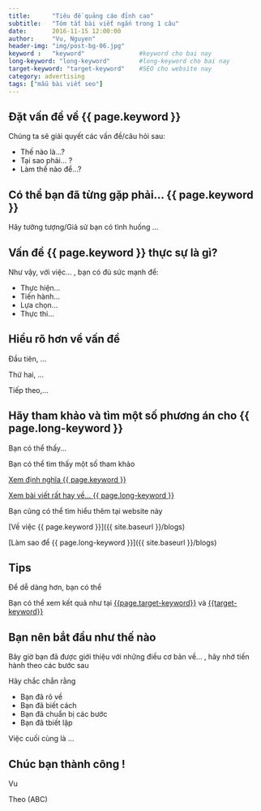 ```yaml
---
title:      "Tiêu đề quảng cáo đỉnh cao"
subtitle:   "Tóm tắt bài viết ngắn trong 1 câu"
date:       2016-11-15 12:00:00
author:     "Vu, Nguyen"
header-img: "img/post-bg-06.jpg"
keyword :   "keyword"               #keyword cho bai nay  
long-keyword: "long-keyword"        #long-keyword cho bai nay
target-keyword: "target-keyword"    #SEO cho website nay 
category: advertising
tags: ["mẫu bài viết seo"]
---
```


<!-- Đầu bài -->
## Đặt vấn đề về {{ page.keyword }}

Chúng ta sẽ giải quyết các vấn đề/câu hỏi sau:
  
  - Thế nào là...? 
  - Tại sao phải... ?
  - Làm thế nào để...?

<!-- Ngữ cảnh  -->
## Có thể bạn đã từng gặp phải... {{ page.keyword }}

Hãy tưởng tượng/Giả sử bạn có tình huống ... 

<!-- Dẫn nhập  -->
## Vấn đề {{ page.keyword }} thực sự là gì?   

Như vậy, với việc... , bạn có đủ sức mạnh để:

  - Thực hiện...
  - Tiến hành... 
  - Lựa chọn...
  - Thực thi...

<!-- Phân tích   -->
## Hiểu rõ hơn về vấn đề 

Đầu tiên, ...

Thứ hai, ...

Tiếp theo,... 

<!-- Dẫn chứng và backlink -->
## Hãy tham khảo và tìm một số phương án cho {{ page.long-keyword }}

Bạn có thể thấy... 

Bạn có thể tìm thấy một số tham khảo

<!-- outbound links -->
[Xem định nghĩa {{ page.keyword }}](http://wikipedia.org)

[Xem bài viết rất hay về... {{ page.long-keyword }}](https://www.entrepreneur.com)

<!-- internal links -->
Bạn cũng có thể tìm hiểu thêm tại website này 

[Về việc {{ page.keyword }}]({{ site.baseurl }}/blogs)

[Làm sao để {{ page.long-keyword }}]({{ site.baseurl }}/blogs)

<!-- Mẹo nhỏ-->
## Tips

Để dễ dàng hơn, bạn có thể 

<!-- TARGET SEO LINK  -->
Bạn có thể xem kết quả như tại [{{page.target-keyword}}](http://domain.com) và [{{target-keyword}}](http://domain.com/long-key-word) 

<!-- Hướng dẫn step by step -->
## Bạn nên bắt đầu như thế nào 

Bây giờ bạn đã được giới thiệu với những điều cơ bản về... , hãy nhớ tiến hành theo các bước sau 

Hãy chắc chắn rằng 

  - Bạn đã rõ về 
  - Bạn đã biết cách 
  - Bạn đã chuẩn bị các bước 
  - Bạn đã tbiết lập 

Việc cuối cùng là ...


## Chúc bạn thành công !

Vu

Theo (ABC)